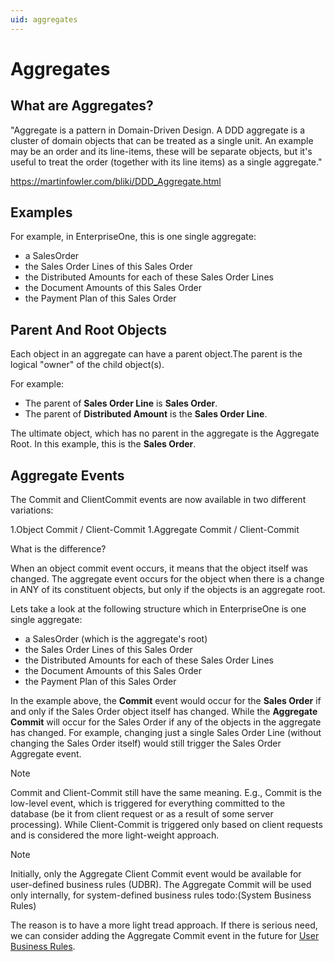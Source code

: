 ```yaml
---
uid: aggregates
---
```


# Aggregates

## What are Aggregates?

"Aggregate is a pattern in Domain-Driven Design. A DDD aggregate is a cluster of domain objects that can be treated as a single unit. An example may be an order and its line-items, these will be separate objects, but it's useful to treat the order (together with its line items) as a single aggregate."

https://martinfowler.com/bliki/DDD_Aggregate.html

## Examples

For example, in EnterpriseOne, this is one single aggregate:

- a SalesOrder
- the Sales Order Lines of this Sales Order
- the Distributed Amounts for each of these Sales Order Lines
- the Document Amounts of this Sales Order
- the Payment Plan of this Sales Order

## Parent And Root Objects

Each object in an aggregate can have a parent object.The parent is the logical "owner" of the child object(s).

For example:

- The parent of **Sales Order Line** is **Sales Order**.
- The parent of **Distributed Amount** is the **Sales Order Line**.

The ultimate object, which has no parent in the aggregate is the Aggregate Root. In this example, this is the **Sales Order**.


## Aggregate Events

The Commit and ClientCommit events are now available in two different variations:

1.Object Commit / Client-Commit
1.Aggregate Commit / Client-Commit

What is the difference?

When an object commit event occurs, it means that the object itself was changed. The aggregate event occurs for the object when there is a change in ANY of its constituent objects, but only if the objects is an aggregate root.

Lets take a look at the following structure which in EnterpriseOne is one single aggregate:

- a SalesOrder (which is the aggregate's root)
- the Sales Order Lines of this Sales Order
- the Distributed Amounts for each of these Sales Order Lines
- the Document Amounts of this Sales Order
- the Payment Plan of this Sales Order

In the example above, the **Commit** event would occur for the **Sales Order** if and only if the Sales Order object itself has changed. While the **Aggregate Commit** will occur for the Sales Order if any of the objects in the aggregate has changed. For example, changing just a single Sales Order Line (without changing the Sales Order itself) would still trigger the Sales Order Aggregate event.

> [!NOTE] 
> Commit and Client-Commit still have the same meaning. E.g., Commit is the low-level event, which is triggered for everything committed to the database (be it from client request or as a result of some server processing). While Client-Commit is triggered only based on client requests and is considered the more light-weight approach.

> [!NOTE] 
>Initially, only the Aggregate Client Commit event would be available for user-defined business rules (UDBR). The Aggregate Commit will be used only internally, for system-defined business rules todo:(System Business Rules) 

The reason is to have a more light tread approach. If there is serious need, we can consider adding the Aggregate Commit event in the future for [User Business Rules](user-business-rules/overview.md).


